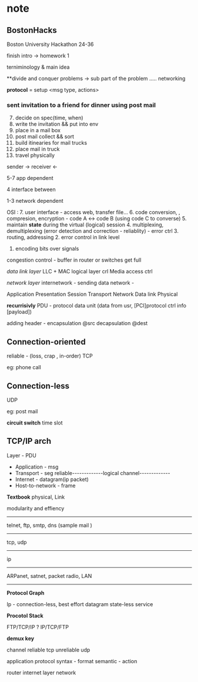 # note

## BostonHacks
Boston University Hackathon
24-36


finish intro -> homework 1

terniminology & main idea

**divide and conquer problems -> sub part of the problem ..... networking

**protocol** = setup <msg type, actions>

### sent invitation to a friend for dinner using post mail

7. decide on spec(time, when)
6. write the invitation && put into env
5. place in a mail box
4. post mail collect && sort
3. build itinearies for mail trucks
2. place mail in truck 
1. travel physically

sender    ->
receiver  <-

5-7 app dependent

4 interface between

1-3 network dependent


OSI :
7. user interface - access web, transfer file...
6. code conversion, , compresion, encryption - code A <-> code B (using code C to converse)
5. maintain **state** during the virtual (logical) session
4. multiplexing, demultiplexing (error detection and correction - reliablity) - error ctrl
3. routing, addressing
2. error control in link level
1. encoding bits over signals

congestion control - buffer in router or switches get  full

*data link layer*
LLC + MAC
logical layer crl
Media access ctrl


*network layer*
internetwork - sending data 
network - 


Application
Presentation
Session
Transport
Network
Data link
Physical

**recurrisivly**
PDU - protocol data unit (data from usr,  [PCI]protocol ctrl info [payload])

adding header -
encapsulation @src
decapsulation @dest


## Connection-oriented
reliable - (loss, crap , in-order)
TCP

eg: phone call

## Connection-less
UDP

eg: post mail


**circuit switch**
time slot 

## TCP/IP arch
 Layer - PDU
+ Application - msg
+ Transport - seg   reliable-------------logical channel-------------
+ Internet - datagram(ip packet)     
+ Host-to-network - frame

**Textbook**
physical, Link

modularity and effiency

************
 telnet, ftp, smtp, dns (sample mail )
************
tcp, udp
************
ip
************
ARPanet, satnet, packet radio, LAN
************

**Protocol Graph**

Ip - connection-less, best effort datagram state-less service  

**Procotol Stack**

FTP/TCP/IP ?
IP/TCP/FTP

**demux key**


channel
reliable tcp
unreliable udp


application protocol
syntax - format
semantic - action


router
internet layer
network

